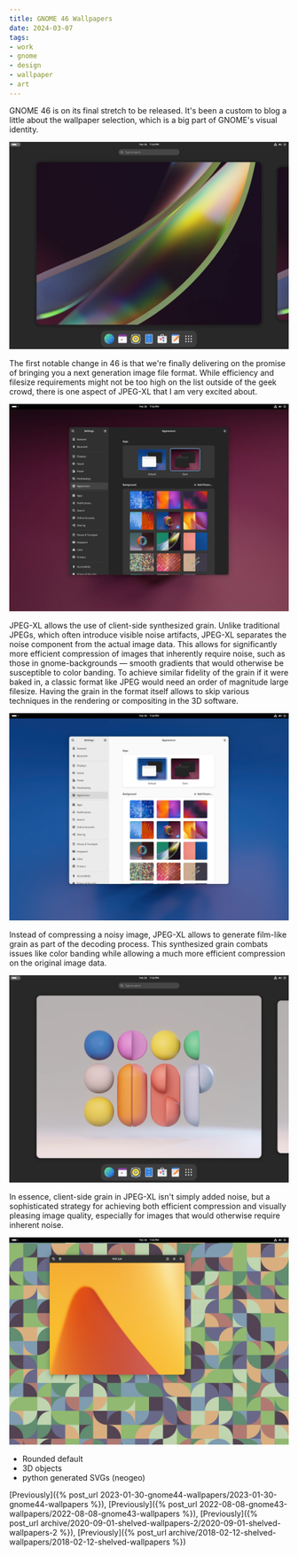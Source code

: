 ```yaml
---
title: GNOME 46 Wallpapers
date: 2024-03-07
tags:
- work
- gnome
- design
- wallpaper
- art
---
```


GNOME 46 is on its final stretch to be released. It's been a custom to blog a little about the wallpaper selection, which is a big part of GNOME's visual identity. 

![Wallpaper 1](wall-1.webp)

The first notable change in 46 is that we're finally delivering on the promise of bringing you a next generation image file format. While efficiency and filesize requirements might not be too high on the list outside of the geek crowd, there is one aspect of JPEG-XL that I am very excited about.

![Wallpaper 2](wall-2.webp)

JPEG-XL allows the use of client-side synthesized grain. Unlike traditional JPEGs, which often introduce visible noise artifacts, JPEG-XL separates the noise component from the actual image data. This allows for significantly more efficient compression of images that inherently require noise, such as those in gnome-backgrounds — smooth gradients that would otherwise be susceptible to color banding. To achieve similar fidelity of the grain if it were baked in, a classic format like JPEG would need an order of magnitude large filesize. Having the grain in the format itself allows to skip various techniques in the rendering or compositing in the 3D software.

![Wallpaper 3](wall-3.webp)

Instead of compressing a noisy image, JPEG-XL allows to generate film-like grain as part of the decoding process. This synthesized grain combats issues like color banding while allowing a much more efficient compression on the original image data.

![Wallpaper 4](wall-4.webp)

In essence, client-side grain in JPEG-XL isn't simply added noise, but a sophisticated strategy for achieving both efficient compression and visually pleasing image quality, especially for images that would otherwise require inherent noise.

![Wallpaper 5](wall-5.webp)

* Rounded default
* 3D objects
* python generated SVGs (neogeo)


[Previously]({% post_url 2023-01-30-gnome44-wallpapers/2023-01-30-gnome44-wallpapers %}),
[Previously]({% post_url 2022-08-08-gnome43-wallpapers/2022-08-08-gnome43-wallpapers %}),
[Previously]({% post_url  archive/2020-09-01-shelved-wallpapers-2/2020-09-01-shelved-wallpapers-2 %}),
[Previously]({% post_url  archive/2018-02-12-shelved-wallpapers/2018-02-12-shelved-wallpapers %})
